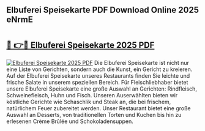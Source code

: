 ## Elbuferei Speisekarte PDF Download Online 2025 eNrmE

# <h2><a href="http://gc7yg6.nevu.top/?p=Elbuferei+Speisekarte">🔗 👉🔴 Elbuferei Speisekarte 2025 PDF</a></h2>

[![Elbuferei Speisekarte 2025 PDF](https://i.imgur.com/dBaPXMq.png)](http://gc7yg6.nevu.top/?p=Elbuferei+Speisekarte)
Die Elbuferei Speisekarte ist nicht nur eine Liste von Gerichten, sondern auch die Kunst, ein Gericht zu kreieren. Auf der Elbuferei Speisekarte unseres Restaurants finden Sie leichte und frische Salate in unserem speziellen Bereich. Für Fleischliebhaber bietet unsere Elbuferei Speisekarte eine große Auswahl an Gerichten: Rindfleisch, Schweinefleisch, Huhn und Fisch. Unseren Auserwählten bieten wir köstliche Gerichte wie Schaschlik und Steak an, die bei frischem, natürlichem Feuer zubereitet werden. Unser Restaurant bietet eine große Auswahl an Desserts, von traditionellen Torten und Kuchen bis hin zu erlesenen Crème Brûlée und Schokoladensuppen.
